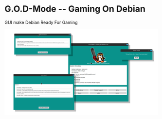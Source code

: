 # G.O.D-Mode -- Gaming On Debian
GUI make Debian Ready For Gaming

![HEADER2](https://github.com/actionschnitzel/god-mode-pytk/blob/dev/god1.jpg?raw=true)
